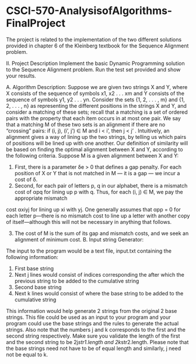 # CSCI-570-AnalysisofAlgorithms-FinalProject

  The project is related to the implementation of the two different solutions provided in chapter 6 of the Kleinberg textbook for the Sequence Alignment problem. 

II. Project Description
Implement the basic Dynamic Programming solution to the Sequence Alignment problem. Run the test set provided and show your results.

A. Algorithm Description:
Suppose we are given two strings X and Y, where X consists of the sequence of symbols x1, x2 . . . xm and Y consists of the sequence of symbols y1, y2 . . . yn. Consider the sets {1, 2, . . . , m} and {1, 2, . . . , n} as representing the different positions in the strings X and Y, and consider a matching of these sets; recall that a matching is a set of ordered pairs with the property that each item occurs in at most one pair. We say that a matching M of these two sets is an alignment if there are no “crossing” pairs: if (i, j), (i’, j’) ∈ M and i < i’, then j < j’ . Intuitively, an alignment gives a way of lining up the two strings, by telling us which pairs of positions will be lined up with one another.
Our definition of similarity will be based on finding the optimal alignment between X and Y, according to the following criteria. Suppose M is a given alignment between X and Y:
1. First, there is a parameter δe > 0 that defines a gap penalty. For each position of X or Y that is not matched in M — it is a gap — we incur a cost of δ.
2. Second, for each pair of letters p, q in our alphabet, there is a mismatch cost of αpq for lining up p with q. Thus, for each (i, j) ∈ M, we pay the appropriate mismatch
 
 cost αxiyj for lining up xi with yj. One generally assumes that αpp = 0 for each letter p—there is no mismatch cost to line up a letter with another copy of itself—although this will not be necessary in anything that follows.
 
3. The cost of M is the sum of its gap and mismatch costs, and we seek an alignment of minimum cost.
B. Input string Generator:

The input to the program would be a text file, input.txt containing the following information:
1. First base string
2. Next j lines would consist of indices corresponding the after which the previous string to be added to the cumulative string
3. Second base string
4. Next k lines would consist of where the base string to be added to the cumulative string

This information would help generate 2 strings from the original 2 base strings. This file could be used as an input to your program and your program could use the base strings and the rules to generate the actual strings. Also note that the numbers j and k corresponds to the first and the second string respectively. Make sure you validate the length of the first and the second string to be 2j*str1.length and 2k*str2.length. Please note that the base strings need not have to be of equal length and similarly, j need not be equal to k.
  
